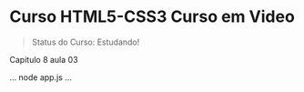 # Curso HTML5-CSS3 Curso em Video

> Status do Curso: Estudando!

Capitulo 8 aula 03

...
node app.js
...
